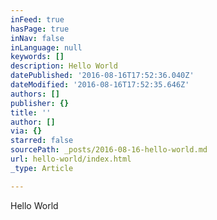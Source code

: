 ```yaml
---
inFeed: true
hasPage: true
inNav: false
inLanguage: null
keywords: []
description: Hello World
datePublished: '2016-08-16T17:52:36.040Z'
dateModified: '2016-08-16T17:52:35.646Z'
authors: []
publisher: {}
title: ''
author: []
via: {}
starred: false
sourcePath: _posts/2016-08-16-hello-world.md
url: hello-world/index.html
_type: Article

---
```

Hello World